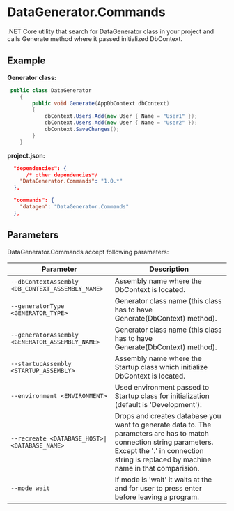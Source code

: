 # DataGenerator.Commands

.NET Core utility that search for DataGenerator class in your project and calls Generate method where it passed initialized DbContext.

## Example

__Generator class:__
```csharp
 public class DataGenerator
    {
        public void Generate(AppDbContext dbContext)
        {
            dbContext.Users.Add(new User { Name = "User1" });
            dbContext.Users.Add(new User { Name = "User2" });
            dbContext.SaveChanges();
        }
    }
```    

__project.json:__
```json
  "dependencies": {
      /* other dependencies*/
    "DataGenerator.Commands": "1.0.*"
  },

  "commands": {
    "datagen": "DataGenerator.Commands"
  },
```

## Parameters
DataGenerator.Commands accept following parameters:

|Parameter              |Description            |
|---------              |-----------            |
|`--dbContextAssembly <DB_CONTEXT_ASSEMBLY_NAME>`       | Assembly name where the DbContext is located. |
|`--generatorType <GENERATOR_TYPE>`                     | Generator class name (this class has to have Generate(DbContext) method). |
|`--generatorAssembly <GENERATOR_ASSEMBLY_NAME>`        | Generator class name (this class has to have Generate(DbContext) method). |
|`--startupAssembly <STARTUP_ASSEMBLY>`                 | Assembly name where the Startup class which initialize DbContext is located. |
|`--environment <ENVIRONMENT>`                          | Used environment passed to Startup class for initialization (default is 'Development'). |
|`--recreate <DATABASE_HOST>\|<DATABASE_NAME>`           | Drops and creates database you want to generate data to. The parameters are has to match connection string parameters. Except the '.' in connection string is replaced by machine name in that comparision. |
|`--mode wait`                                          | If mode is 'wait' it waits at the and for user to press enter before leaving a program. |